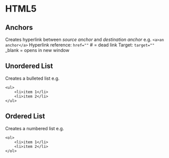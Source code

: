 # HTML5
## Anchors
Creates hyperlink between *source anchor* and *destination anchor*
e.g. `<a>an anchor</a>`
Hyperlink reference:    `href=""`
    # = dead link
Target:                 `target=""`
    _blank = opens in new window

## Unordered List
Creates a bulleted list
e.g.
```
<ul>
    <li>item 1</li>
    <li>item 2</li>
</ul>
```

## Ordered List
Creates a numbered list
e.g.
```
<ol>
    <li>item 1</li>
    <li>item 2</li>
</ol>
```
